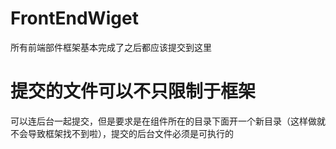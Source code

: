 # FrontEndWiget
所有前端部件框架基本完成了之后都应该提交到这里

# 提交的文件可以不只限制于框架
可以连后台一起提交，但是要求是在组件所在的目录下面开一个新目录（这样做就不会导致框架找不到啦），提交的后台文件必须是可执行的

